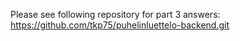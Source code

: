 Please see following repository for part 3 answers: https://github.com/tkp75/puhelinluettelo-backend.git
